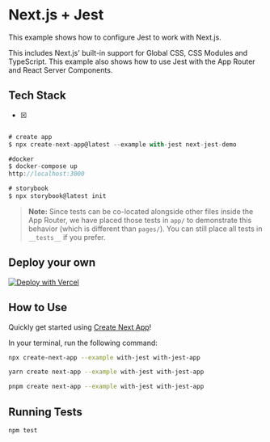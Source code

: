 # Next.js + Jest

This example shows how to configure Jest to work with Next.js.

This includes Next.js' built-in support for Global CSS, CSS Modules and TypeScript. This example also shows how to use Jest with the App Router and React Server Components.

## Tech Stack
- [x] 


```typescript

# create app
$ npx create-next-app@latest --example with-jest next-jest-demo

#docker
$ docker-compose up
http://localhost:3000

# storybook
$ npx storybook@latest init
```


> **Note:** Since tests can be co-located alongside other files inside the App Router, we have placed those tests in `app/` to demonstrate this behavior (which is different than `pages/`). You can still place all tests in `__tests__` if you prefer.

## Deploy your own

[![Deploy with Vercel](https://vercel.com/button)](https://vercel.com/new/clone?repository-url=https://github.com/vercel/next.js/tree/canary/examples/with-jest&project-name=with-jest&repository-name=with-jest)

## How to Use

Quickly get started using [Create Next App](https://github.com/vercel/next.js/tree/canary/packages/create-next-app#readme)!

In your terminal, run the following command:

```bash
npx create-next-app --example with-jest with-jest-app
```

```bash
yarn create next-app --example with-jest with-jest-app
```

```bash
pnpm create next-app --example with-jest with-jest-app
```

## Running Tests

```bash
npm test
```
